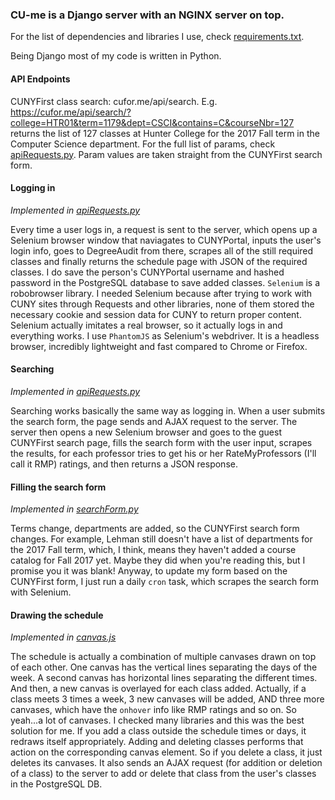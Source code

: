 ### CU-me is a Django server with an NGINX server on top.
For the list of dependencies and libraries I use, check [requirements.txt](https://github.com/bhernandev/CUNYsecond/blob/master/requirements.txt).

Being Django most of my code is written in Python.

#### API Endpoints
CUNYFirst class search: cufor.me/api/search. E.g. https://cufor.me/api/search/?college=HTR01&term=1179&dept=CSCI&contains=C&courseNbr=127 returns the list of 127 classes at Hunter College for the 2017 Fall term in the Computer Science department. For the full list of params, check [apiRequests.py](https://github.com/bhernandev/CUNYsecond/blob/master/cume/api/apiRequests.py). Param values are taken straight from the CUNYFirst search form.

#### Logging in
*Implemented in [apiRequests.py](https://github.com/bhernandev/CUNYsecond/blob/master/cume/api/apiRequests.py)*

Every time a user logs in, a request is sent to the server, which opens up a Selenium browser window that naviagates to CUNYPortal, inputs the user's login info, goes to DegreeAudit from there, scrapes all of the still required classes and finally returns the schedule page with JSON of the required classes.
I do save the person's CUNYPortal username and hashed password in the PostgreSQL database to save added classes.
`Selenium` is a robobrowser library. I needed Selenium because after trying to work with CUNY sites through Requests and other libraries, none of them stored the necessary cookie and session data for CUNY to return proper content. Selenium actually imitates a real browser, so it actually logs in and everything works.
I use `PhantomJS` as Selenium's webdriver. It is a headless browser, incredibly lightweight and fast compared to Chrome or Firefox.
#### Searching
*Implemented in [apiRequests.py](https://github.com/bhernandev/CUNYsecond/blob/master/cume/api/apiRequests.py)*

Searching works basically the same way as logging in. When a user submits the search form, the page sends and AJAX request to the server. The server then opens a new Selenium browser and goes to the guest CUNYFirst search page, fills the search form with the user input, scrapes the results, for each professor tries to get his or her RateMyProfessors (I'll call it RMP) ratings, and then returns a JSON response.
#### Filling the search form
*Implemented in [searchForm.py](https://github.com/bhernandev/CUNYsecond/blob/master/cume/schedule/searchForm.py)*

Terms change, departments are added, so the CUNYFirst search form changes. For example, Lehman still doesn't have a list of departments for the 2017 Fall term, which, I think, means they haven't added a course catalog for Fall 2017 yet. Maybe they did when you're reading this, but I promise you it was blank! Anyway, to update my form based on the CUNYFirst form, I just run a daily `cron` task, which scrapes the search form with Selenium.
#### Drawing the schedule
*Implemented in [canvas.js](https://github.com/bhernandev/CUNYsecond/blob/master/cume/static/schedule/js/canvas.js)*

The schedule is actually a combination of multiple canvases drawn on top of each other. One canvas has the vertical lines separating the days of the week. A second canvas has horizontal lines separating the different times. And then, a new canvas is overlayed for each class added. Actually, if a class meets 3 times a week, 3 new canvases will be added, AND three more canvases, which have the `onhover` info like RMP ratings and so on. So yeah...a lot of canvases. I checked many libraries and this was the best solution for me.
If you add a class outside the schedule times or days, it redraws itself appropriately. Adding and deleting classes performs that action on the corresponding canvas element. So if you delete a class, it just deletes its canvases. It also sends an AJAX request (for addition or deletion of a class) to the server to add or delete that class from the user's classes in the PostgreSQL DB.
